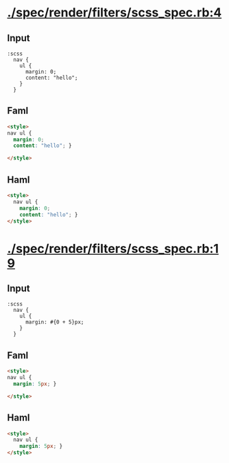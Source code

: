 # [./spec/render/filters/scss_spec.rb:4](../../../../spec/render/filters/scss_spec.rb#L4)
## Input
```haml
:scss
  nav {
    ul {
      margin: 0;
      content: "hello";
    }
  }

```

## Faml
```html
<style>
nav ul {
  margin: 0;
  content: "hello"; }

</style>

```

## Haml
```html
<style>
  nav ul {
    margin: 0;
    content: "hello"; }
</style>

```

# [./spec/render/filters/scss_spec.rb:19](../../../../spec/render/filters/scss_spec.rb#L19)
## Input
```haml
:scss
  nav {
    ul {
      margin: #{0 + 5}px;
    }
  }

```

## Faml
```html
<style>
nav ul {
  margin: 5px; }

</style>

```

## Haml
```html
<style>
  nav ul {
    margin: 5px; }
</style>

```

